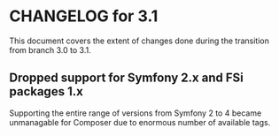 # CHANGELOG for 3.1

This document covers the extent of changes done during the transition from
branch 3.0 to 3.1.

## Dropped support for Symfony 2.x and FSi packages 1.x

Supporting the entire range of versions from Symfony 2 to 4 became unmanagable for
Composer due to enormous number of available tags.